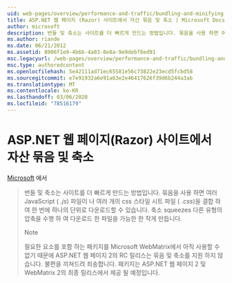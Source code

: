```yaml
---
uid: web-pages/overview/performance-and-traffic/bundling-and-minifying-assets-in-an-aspnet-web-pages-razor-site
title: ASP.NET 웹 페이지 (Razor) 사이트에서 자산 묶음 및 축소 | Microsoft Docs
author: microsoft
description: 번들 및 축소는 사이트를 더 빠르게 만드는 방법입니다. 묶음을 사용 하면 여러 JavaScript (.js) 파일이 나 여러 css 스타일 시트를 결합할 수 있습니다.
ms.author: riande
ms.date: 06/21/2012
ms.assetid: 8906f1e9-4b66-4a03-8e8a-9e9debf8ed91
msc.legacyurl: /web-pages/overview/performance-and-traffic/bundling-and-minifying-assets-in-an-aspnet-web-pages-razor-site
msc.type: authoredcontent
ms.openlocfilehash: 5e42111ad71ec65581e56c73822e23ecd5fcbd58
ms.sourcegitcommit: e7e91932a6e91a63e2e46417626f39d6b244a3ab
ms.translationtype: MT
ms.contentlocale: ko-KR
ms.lasthandoff: 03/06/2020
ms.locfileid: "78516179"
---
```

# <a name="bundling-and-minifying-assets-in-an-aspnet-web-pages-razor-site"></a>ASP.NET 웹 페이지(Razor) 사이트에서 자산 묶음 및 축소

[Microsoft](https://github.com/microsoft) 에서

> 번들 및 축소는 사이트를 더 빠르게 만드는 방법입니다. 묶음을 사용 하면 여러 JavaScript ( *.js*) 파일이 나 여러 개의 css 스타일 시트 파일 ( *.css*)을 결합 하 여 한 번에 하나의 단위로 다운로드할 수 있습니다. 축소 squeezes 다른 유형의 압축을 수행 하 여 다운로드 한 파일을 가능한 한 작게 만듭니다.
> 
> > [!NOTE]
> > 필요한 요소를 포함 하는 패키지를 Microsoft WebMatrix에서 아직 사용할 수 없기 때문에 ASP.NET 웹 페이지 2의 RC 릴리스는 묶음 및 축소를 지원 하지 않습니다. 불편을 끼쳐드려 죄송합니다. 패키지는 ASP.NET 웹 페이지 2 및 WebMatrix 2의 최종 릴리스에서 제공 될 예정입니다.
